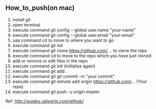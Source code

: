 ## How_to_push(on mac)
1. install git
2. open terminal
3. execute command git config --global user.name "your-name"
4. execute command git config --global user.email "your-email"
5. use command cd to move to where you want to go
6. execute command git init
7. execute command git clone https://github.com/.... to clone the repo
8. execute command cd to move to the repo which you have just cloned
9. add or remove or edit files in the repo 
10. execute command git init (initialize again)
11. execute command git add .
12. execute command git git commit -m "your commit"
13. execute command git remote add origin https://github.com/... (Your repo)
14. execute command git push -u origin master

Ref: http://guides.railsgirls.com/github/
